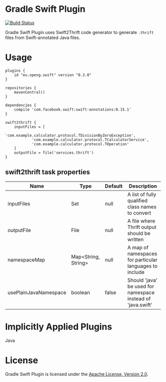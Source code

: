 # Gradle Swift Plugin

[![Build Status](https://travis-ci.org/OpenG/swift-gradle-plugin.svg?branch=master)](https://travis-ci.org/OpenG/swift-gradle-plugin)

Gradle Swift Plugin uses Swift2Thrift code generator to generate `.thrift` files from Swift-annotated Java files.

# Usage

    plugins {
        id "eu.openg.swift" version "0.3.0"
    }
    
    repositories {
        mavenCentral()
    }

    dependencies {
        compile 'com.facebook.swift:swift-annotations:0.15.1'
    }

    swift2thrift {
        inputFiles = [
                'com.example.calculator.protocol.TDivisionByZeroException',
                'com.example.calculator.protocol.TCalculatorService',
                'com.example.calculator.protocol.TOperation'
        ]
        outputFile = file('services.thrift')
    }

## swift2thrift task properties

Name                  | Type                | Default | Description
----------------------|---------------------|---------|------------------------------------------------------------
inputFiles            | Set<String>         | null    | A list of fully qualified class names to convert
outputFile            | File                | null    | A file where Thrift output should be written
namespaceMap          | Map<String, String> | null    | A map of namespaces for particular languages to include
usePlainJavaNamespace | boolean             | false   | Should 'java' be used for namespace instead of 'java.swift'

# Implicitly Applied Plugins

Java

# License

Gradle Swift Plugin is licensed under the [Apache License, Version 2.0](http://www.apache.org/licenses/LICENSE-2.0.html).
